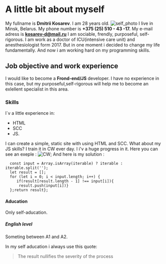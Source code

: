 #   A  little bit about myself
My fullname is **Dmitrii Kosarev**. I am 28 years old.  ![self_photo](/C:\Users\Alina\Desktop\VSCode\rsschool-cv\self_photo.jpg) 
I live in Minsk, Belarus.
My phone number is **+375 (25) 510 - 43 -17.**
My e-mail adress is **kosarev-d@mail.ru** 
I am sociable, frendly, purposeful, self-rigorous. 
I am work as a doctor of ICU(intensive care unit) and anesthesiologist form 2017. But in one moment i decided to change my life fundamentally. And now i am working hard on my programming skills.
##  Job objective and work experience
I would like to become a **Frond-end/JS** developer. I have no experience in this case, but my purposeful,self-rigorous will help me to become an exlellent specialist in this area.
### Skills
I`v a little experience in:
- HTML 
- SCC 
- JS.
 
I can create a simple, static site with using HTML and SCC. What about my JS skills? I train it in CW ever day. I i'v a huge progress in it. 
Here you can see an exeple : ![CW](\C:\Users\Alina\Desktop\VSCode\rsschool-cv\СW_exemple.jpg);
And here is my solution : 
```var uniqueInOrder = function (iterable) {
  const input = Array.isArray(iterable) ? iterable : iterable.split('');
  let result = [];
  for (let i = 0; i < input.length; i++) {
     if(result[result.length - 1] !== input[i]){
      result.push(input[i])}
  };return result};
  ```
  ####	Aducation
  Only self-aducation.
  #####	English level
  Someting between A1 and A2.
  
  In my self aducation i always use this quote:
  >The result nullifies the severity of the process
